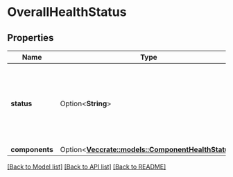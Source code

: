 # OverallHealthStatus

## Properties

Name | Type | Description | Notes
------------ | ------------- | ------------- | -------------
**status** | Option<**String**> | The overall health status. It is \"healthy\" only when all the components' status are \"healthy\" | [optional]
**components** | Option<[**Vec<crate::models::ComponentHealthStatus>**](ComponentHealthStatus.md)> |  | [optional]

[[Back to Model list]](../README.md#documentation-for-models) [[Back to API list]](../README.md#documentation-for-api-endpoints) [[Back to README]](../README.md)


